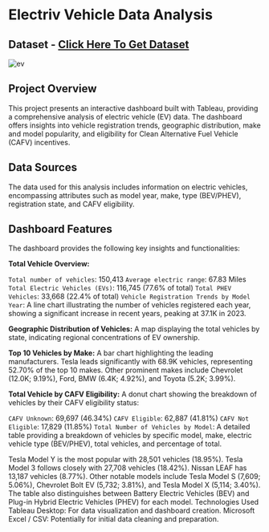 # Electriv Vehicle Data Analysis
## Dataset - <a href="https://github.com/MdShoaib31/Electric-Vehicle-Data-Analysis-Using---Tableau/blob/main/Electric_Vehicle_Population_Data.zip">Click Here To Get Dataset</a>

![ev ](https://github.com/user-attachments/assets/de7c8aa9-3452-4f5c-be45-29a41c24c494)

## Project Overview
This project presents an interactive dashboard built with Tableau, providing a comprehensive analysis of electric vehicle (EV) data. The dashboard offers insights into vehicle registration trends, geographic distribution, make and model popularity, and eligibility for Clean Alternative Fuel Vehicle (CAFV) incentives.

## Data Sources
The data used for this analysis includes information on electric vehicles, encompassing attributes such as model year, make, type (BEV/PHEV), registration state, and CAFV eligibility.

## Dashboard Features
The dashboard provides the following key insights and functionalities:

**Total Vehicle Overview:**

```Total number of vehicles```: 150,413 
```Average electric range```: 67.83 Miles 
```Total Electric Vehicles (EVs)```: 116,745 (77.6% of total) 
```Total PHEV Vehicles```: 33,668 (22.4% of total) 
```Vehicle Registration Trends by Model Year```: A line chart illustrating the number of vehicles registered each year, showing a significant increase in recent years, peaking at 37.1K in 2023.

**Geographic Distribution of Vehicles:** A map displaying the total vehicles by state, indicating regional concentrations of EV ownership.

**Top 10 Vehicles by Make:** A bar chart highlighting the leading manufacturers. Tesla leads significantly with 68.9K vehicles, representing 52.70% of the top 10 makes. Other prominent makes include Chevrolet (12.0K; 9.19%), Ford, BMW (6.4K; 4.92%), and Toyota (5.2K; 3.99%).

**Total Vehicle by CAFV Eligibility:** A donut chart showing the breakdown of vehicles by their CAFV eligibility status:

```CAFV Unknown```: 69,697 (46.34%) 
```CAFV Eligible```: 62,887 (41.81%) 
```CAFV Not Eligible```: 17,829 (11.85%) 
```Total Number of Vehicles by Model```: A detailed table providing a breakdown of vehicles by specific model, make, electric vehicle type (BEV/PHEV), total vehicles, and percentage of total.

Tesla Model Y is the most popular with 28,501 vehicles (18.95%).
Tesla Model 3 follows closely with 27,708 vehicles (18.42%).
Nissan LEAF has 13,187 vehicles (8.77%).
Other notable models include Tesla Model S (7,609; 5.06%), Chevrolet Bolt EV (5,732; 3.81%), and Tesla Model X (5,114; 3.40%).
The table also distinguishes between Battery Electric Vehicles (BEV) and Plug-in Hybrid Electric Vehicles (PHEV) for each model.
Technologies Used
Tableau Desktop: For data visualization and dashboard creation.
Microsoft Excel / CSV: Potentially for initial data cleaning and preparation.
